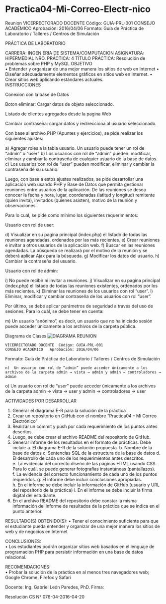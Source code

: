 # Practica04-Mi-Correo-Electr-nico
Reunion
  	VICERRECTORADO DOCENTE 	Código: GUIA-PRL-001 
	CONSEJO ACADÉMICO 	Aprobación: 2016/04/06 
Formato: Guía de Práctica de Laboratorio / Talleres / Centros de Simulación 
 
PRÁCTICA DE LABORATORIO 
 
 
CARRERA: INGENIERIA DE SISTEMA/COMPUTACION 	ASIGNATURA: HIPERMEDIAL 
NRO. PRÁCTICA: 	4 	TÍTULO PRÁCTICA: Resolución de problemas sobre PHP y MySQL 
OBJETIVO  
•	Entender y organizar de una mejor manera los sitios de web en Internet
•	Diseñar adecuadamente  elementos gráficos en sitios web en Internet. 
•	Crear sitios web aplicando estándares actuales.  
INSTRUCCIONES  	 

Conexion con la base de Datos 

 

Boton eliminar: Cargar datos de objeto seleccionado. 

 




Listado  de clientes agregados desde la pagina Web 


Cambiar contraseña: cargar datos y redirecciona al usuario seleccionado.

 
Con base al archivo PHP (Apuntes y ejercicios), se pide realizar los siguientes ajustes: 
 
a)	Agregar roles a la tabla usuario. Un usuario puede tener un rol de “admin” o 
“user” 
b)	Los usuarios con rol de “admin” pueden: modificar, eliminar y cambiar la contraseña de cualquier usuario de la base de datos. 
c)	Los usuarios con rol de “user” pueden modificar, eliminar y cambiar la contraseña de su usuario. 
 
Luego, con base a estos ajustes realizados, se pide desarrollar una aplicación web usando PHP y Base de Datos que permita gestionar reuniones entre usuarios de la aplicación. De las reuniones se desea conocer la fecha y hora, lugar, coordenadas (latitud y longitud) remitente (quien invita), invitados (quienes asisten), motivo de la reunión y observaciones.  
 
Para lo cuál, se pide como mínimo los siguientes requerimientos: 
 
Usuario con  rol de user: 
 
d)	Visualizar en su pagina principal (index.php) el listado de todas las reuniones agendadas, ordenados por las más recientes. 
e)	Crear reuniones e invitar a otros usuarios de la aplicación web. 
f)	Buscar en las reuniones agendadas. La búsqueda se realizará por el motivo de la reunión y se deberá aplicar Ajax para la búsqueda. 
g)	Modificar los datos del usuario. 
h)	Cambiar la contraseña del usuario. 
 
Usuario con rol de admin: 
 
i)	No puede recibir ni invitar a reuniones. 
j)	Visualizar en su pagina principal (index.php) el listado de todas las reuniones existentes, ordenados por los más recientes. 
k)	Eliminar las reuniones de los usuarios con rol “user”. 
l)	Eliminar, modificar y cambiar contraseña de los usuarios con rol “user”. 
 
Por último, se debe aplicar parámetros de seguridad a través del uso de sesiones. Para lo cuál, se debe tener en cuenta: 
 
m)	Un usuario “anónimo”, es decir, un usuario que no ha iniciado sesión puede acceder únicamente a los archivos de la carpeta pública. 


 

Diagrama de Clases
![DIAGRAMA REUNION](https://user-images.githubusercontent.com/49736365/69672758-c5d4fd00-1066-11ea-965b-139c084c325e.PNG)

 
  	VICERRECTORADO DOCENTE 	Código: GUIA-PRL-001 
	CONSEJO ACADÉMICO 	Aprobación: 2016/04/06 
Formato: Guía de Práctica de Laboratorio / Talleres / Centros de Simulación 
 
	n)	Un usuario con rol de “admin” puede acceder únicamente a los archivos de la carpeta admin → vista → admin y admin → controladores → admin  
o)	Un usuario con rol de “user” puede acceder únicamente a los archivos de la carpeta admin → vista → user y admin → controladores → user  
 
ACTIVIDADES POR DESARROLLAR  
1. Generar el diagrama E-R para la solución de la práctica 
2. Crear un repositorio en GitHub con el nombre “Practica04 – Mi Correo Electrónico” 
3. Realizar un commit y push por cada requerimiento de los puntos antes descritos. 
4. Luego, se debe crear el archivo README del repositorio de GitHub. 
5. Generar informe de los resultados en el formato de prácticas. Debe incluir: 
a.	El diagrama E-R de la solución propuesta. 
b.	Nombre de la base de datos 
c.	Sentencias SQL de la estructura de la base de datos 
d.	El desarrollo de cada uno de los requerimientos antes descritos.  
e.	La evidencia del correcto diseño de las páginas HTML usando CSS. Para lo cuál, se puede generar fotografías instantáneas (pantallazos).  
f.	La evidencia del correcto funcionamiento de cada uno de los puntos requeridos. 
g.	El informe debe incluir conclusiones apropiadas.  
h.	En el informe se debe incluir la información de GitHub (usuario y URL del repositorio de la práctica)  i. 	En el informe se debe incluir la firma digital del estudiante. 
6. En el archivo README del repositorio debe constar la misma información del informe de resultados de la práctica que se indica en el punto anterior. 
 
RESULTADO(S) OBTENIDO(S): 
• 	Tener el conocimiento suficiente para que el estudiante pueda entender y organizar de una mejor manera los sitios de web y de negocios en Internet 
 
CONCLUSIONES:  
• 	Los estudiantes podrán organizar sitios web basados en el lenguaje de programación PHP para persistir información en una base de datos relacional. 
 
RECOMENDACIONES:  
	• 	Probar la solución de la práctica en al menos tres navegadores web; Google Chrome, Firefox y Safari 
 
 
 
 
Docente:  Ing. Gabriel León Paredes, PhD. 
Firma:   
 
Resolución CS N° 076-04-2016-04-20 
 
